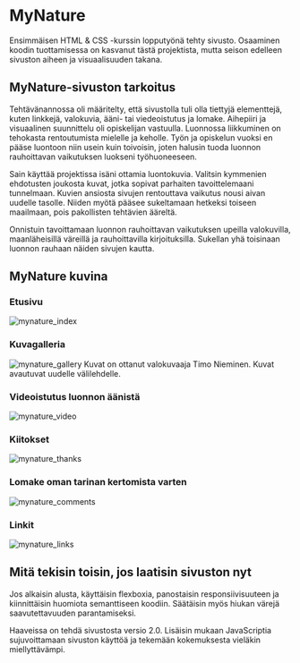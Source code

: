 # MyNature
Ensimmäisen HTML &amp; CSS -kurssin lopputyönä tehty sivusto. Osaaminen koodin tuottamisessa on kasvanut tästä projektista, mutta seison edelleen sivuston aiheen ja visuaalisuuden takana.

## MyNature-sivuston tarkoitus
Tehtävänannossa oli määritelty, että sivustolla tuli olla tiettyjä elementtejä, kuten linkkejä, valokuvia, ääni- tai viedeoistutus ja lomake. Aihepiiri ja visuaalinen suunnittelu oli opiskelijan vastuulla.
Luonnossa liikkuminen on tehokasta rentoutumista mielelle ja keholle. Työn ja opiskelun vuoksi en pääse luontoon niin usein kuin toivoisin, joten halusin tuoda luonnon rauhoittavan vaikutuksen luokseni työhuoneeseen.

Sain käyttää projektissa isäni ottamia luontokuvia. Valitsin kymmenien ehdotusten joukosta kuvat, jotka sopivat parhaiten tavoittelemaani tunnelmaan. Kuvien ansiosta sivujen rentouttava vaikutus nousi aivan uudelle tasolle. Niiden myötä pääsee sukeltamaan hetkeksi toiseen maailmaan, pois pakollisten tehtävien ääreltä. 

Onnistuin tavoittamaan luonnon rauhoittavan vaikutuksen upeilla valokuvilla, maanläheisillä väreillä ja rauhoittavilla kirjoituksilla. Sukellan yhä toisinaan luonnon rauhaan näiden sivujen kautta.

## MyNature kuvina
### Etusivu
![mynature_index](https://github.com/MarisCode/MyNature/assets/152968930/605af31a-7b38-41d6-a04b-5d253056aadc)

### Kuvagalleria
![mynature_gallery](https://github.com/MarisCode/MyNature/assets/152968930/b5f69159-1138-4b4e-9995-de5151414597)
Kuvat on ottanut valokuvaaja Timo Nieminen. Kuvat avautuvat uudelle välilehdelle.

### Videoistutus luonnon äänistä
![mynature_video](https://github.com/MarisCode/MyNature/assets/152968930/3d0fb04f-68f9-4777-ac5d-b61031c150e1)

### Kiitokset
![mynature_thanks](https://github.com/MarisCode/MyNature/assets/152968930/7cea228d-412d-472a-9cf6-5d8aa2f6a2b6)

### Lomake oman tarinan kertomista varten
![mynature_comments](https://github.com/MarisCode/MyNature/assets/152968930/570526a2-890d-43b5-98e4-56cf6fe6b27c)

### Linkit
![mynature_links](https://github.com/MarisCode/MyNature/assets/152968930/fec594d6-0c94-48ef-b94a-78457f9f2acc)

## Mitä tekisin toisin, jos laatisin sivuston nyt
Jos alkaisin alusta, käyttäisin flexboxia, panostaisin responsiivisuuteen ja kiinnittäisin huomiota semanttiseen koodiin. Säätäisin myös hiukan värejä saavutettavuuden parantamiseksi. 

Haaveissa on tehdä sivustosta versio 2.0. Lisäisin mukaan JavaScriptia sujuvoittamaan sivuston käyttöä ja tekemään kokemuksesta vieläkin miellyttävämpi.
